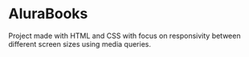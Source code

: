 # AluraBooks
Project made with HTML and CSS with focus on responsivity between different screen sizes using media queries.
